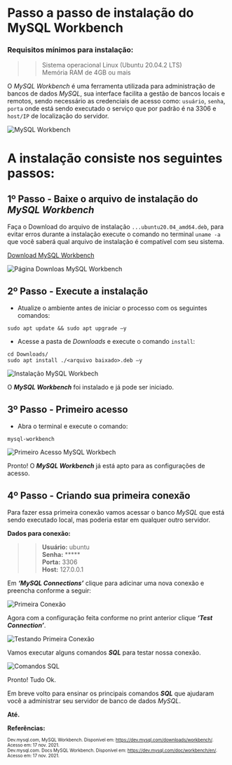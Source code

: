 # Passo a passo de instalação do MySQL Workbench

### Requisitos mínimos para instalação:

>> Sistema operacional Linux (Ubuntu 20.04.2 LTS)  <br/>Memória RAM de 4GB ou mais

O <i>MySQL Workbench</i> é uma ferramenta utilizada para administração de bancos de dados <i>MySQL</i>, sua interface facilita a gestão de bancos locais e remotos, sendo necessário as credenciais de acesso como: ````usuário````, ````senha````, ````porta```` onde está sendo executado o serviço que por padrão é na 3306 e ````host/IP```` de localização do servidor.

![MySQL Workbench](https://drive.google.com/uc?export=view&id=1J3xWrC_DhF9Bb9Yp9OTR5GJ5n3k_HlZE)

# A instalação consiste nos seguintes passos:

## 1º Passo - Baixe o arquivo de instalação do <i>MySQL Workbench</i>

Faça o Download do arquivo de instalação ````...ubuntu20.04_amd64.deb````, para evitar erros durante a instalação execute o comando no terminal ````uname -a```` que você saberá qual arquivo de instalação é compatível com seu sistema.

[Download MySQL Workbench]( https://dev.mysql.com/downloads/workbench/)

![Página Downloas MySQL Workbench](https://drive.google.com/uc?export=view&id=1IoD5DVAnIWCoo7vMNCHR8dbrR41HNNcG)

## 2º Passo - Execute a instalação

- Atualize o ambiente antes de iniciar o processo com os seguintes comandos:

````
sudo apt update && sudo apt upgrade –y
````

- Acesse a pasta de <i>Downloads</i> e execute o comando ````install````:

````
cd Downloads/
sudo apt install ./<arquivo baixado>.deb –y
````

![Instalação MySQL Workbech](https://drive.google.com/uc?export=view&id=1Ip1UILxYj3XeTGdG7OZNOLjQK1GgOfqm)

O **<i>MySQL Workbench</i>** foi instalado e já pode ser iniciado.

## 3º Passo - Primeiro acesso

- Abra o terminal e execute o comando:

````
mysql-workbench
````

![Primeiro Acesso MySQL Workbech](https://drive.google.com/uc?export=view&id=1Isl-4q0UtYL9YSv6BDtrV5NKQNH1-raY)

Pronto! O **<i>MySQL Workbench</i>** já está apto para as configurações de acesso.

## 4º Passo - Criando sua primeira conexão

Para fazer essa primeira conexão vamos acessar o banco <i>MySQL</i> que está sendo executado local, mas poderia estar em qualquer outro servidor.

**Dados para conexão:**
>> **Usuário:** ubuntu  <br/>**Senha:** *****  <br/>**Porta:** 3306  <br/>**Host:** 127.0.0.1

Em **<i>‘MySQL Connections’</i>** clique para adicinar uma nova conexão e preencha conforme a seguir:

![Primeira Conexão](https://drive.google.com/uc?export=view&id=1IzuOHT78Tx1l2LB6MBadFbO-bvlyjZgI)

Agora com a configuração feita conforme no print anterior clique **<i>‘Test Connection’</i>**.

![Testando Primeira Conexão](https://drive.google.com/uc?export=view&id=1J20M2SHaI5N6Ohw9VrH39obH1uFHlp0L)

Vamos executar alguns comandos **<i>SQL</i>** para testar nossa conexão.

![Comandos SQL](https://drive.google.com/uc?export=view&id=1J30q2qQxwlrEzuL624T88HDETOln7hxP)

Pronto! Tudo Ok.

Em breve volto para ensinar os principais comandos **<i>SQL</i>** que ajudaram você a administrar seu servidor de banco de dados <i>MySQL</i>. 

**Até.**

**Referências:**  <br/><font size="1">  <br/>Dev.mysql.com, MySQL Workbench. Disponível em: <https://dev.mysql.com/downloads/workbench/>. Acesso em: 17 nov. 2021.  <br/>Dev.mysql.com. Docs MySQL Workbench. Disponível em: <https://dev.mysql.com/doc/workbench/en/>. Acesso em: 17 nov. 2021.  <br/></font>